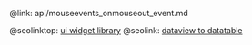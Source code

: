 @link: api/mouseevents_onmouseout_event.md

@seolinktop: [ui widget library](https://webix.com)
@seolink: [dataview to datatable](https://webix.com/widget/dataview/)